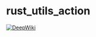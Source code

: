 # rust_utils_action
[![DeepWiki](https://deepwiki.com/badge.svg)](https://deepwiki.com/reigadegr/rust_cli_action)
